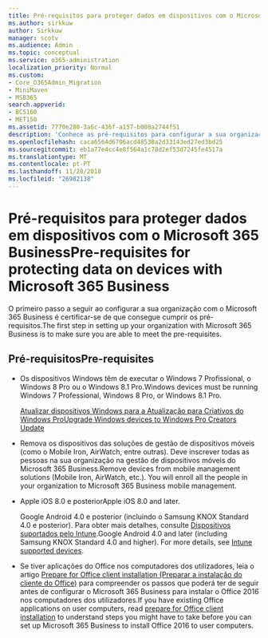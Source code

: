 ```yaml
---
title: Pré-requisitos para proteger dados em dispositivos com o Microsoft 365 Business
ms.author: sirkkuw
author: Sirkkuw
manager: scotv
ms.audience: Admin
ms.topic: conceptual
ms.service: o365-administration
localization_priority: Normal
ms.custom:
- Core_O365Admin_Migration
- MiniMaven
- MSB365
search.appverid:
- BCS160
- MET150
ms.assetid: 7770e280-3a6c-436f-a157-b008a2744f51
description: 'Conhece as pré-requisitos para configurar a sua organização com o Microsoft 365 Business. '
ms.openlocfilehash: caca6564d6706acd48538a2d33143ed27ed3bd25
ms.sourcegitcommit: eb1a77e4cc4e8f564a1c78d2ef53d7245fe4517a
ms.translationtype: MT
ms.contentlocale: pt-PT
ms.lasthandoff: 11/28/2018
ms.locfileid: "26982138"
---
```

# <a name="pre-requisites-for-protecting-data-on-devices-with-microsoft-365-business"></a><span data-ttu-id="4e073-103">Pré-requisitos para proteger dados em dispositivos com o Microsoft 365 Business</span><span class="sxs-lookup"><span data-stu-id="4e073-103">Pre-requisites for protecting data on devices with Microsoft 365 Business</span></span>

<span data-ttu-id="4e073-104">O primeiro passo a seguir ao configurar a sua organização com o Microsoft 365 Business é certificar-se de que consegue cumprir os pré-requisitos.</span><span class="sxs-lookup"><span data-stu-id="4e073-104">The first step in setting up your organization with Microsoft 365 Business is to make sure you are able to meet the pre-requisites.</span></span>
  
## <a name="pre-requisites"></a><span data-ttu-id="4e073-105">Pré-requisitos</span><span class="sxs-lookup"><span data-stu-id="4e073-105">Pre-requisites</span></span>

- <span data-ttu-id="4e073-106">Os dispositivos Windows têm de executar o Windows 7 Profissional, o Windows 8 Pro ou o Windows 8.1 Pro.</span><span class="sxs-lookup"><span data-stu-id="4e073-106">Windows devices must be running Windows 7 Professional, Windows 8 Pro, or Windows 8.1 Pro.</span></span>
    
    [<span data-ttu-id="4e073-107">Atualizar dispositivos Windows para a Atualização para Criativos do Windows Pro</span><span class="sxs-lookup"><span data-stu-id="4e073-107">Upgrade Windows devices to Windows Pro Creators Update</span></span>](upgrade-to-windows-pro-creators-update.md)
    
- <span data-ttu-id="4e073-p101">Remova os dispositivos das soluções de gestão de dispositivos móveis (como o Mobile Iron, AirWatch, entre outras). Deve inscrever todas as pessoas na sua organização na gestão de dispositivos móveis do Microsoft 365 Business.</span><span class="sxs-lookup"><span data-stu-id="4e073-p101">Remove devices from mobile management solutions (Mobile Iron, AirWatch, etc.). You will enroll all the people in your organization to Microsoft 365 Business mobile management.</span></span>
    
- <span data-ttu-id="4e073-110">Apple iOS 8.0 e posterior</span><span class="sxs-lookup"><span data-stu-id="4e073-110">Apple iOS 8.0 and later.</span></span>
    
    <span data-ttu-id="4e073-p102">Google Android 4.0 e posterior (incluindo o Samsung KNOX Standard 4.0 e posterior). Para obter mais detalhes, consulte [Dispositivos suportados pelo Intune](https://go.microsoft.com/fwlink/p/?linkid=852307).</span><span class="sxs-lookup"><span data-stu-id="4e073-p102">Google Android 4.0 and later (including Samsung KNOX Standard 4.0 and higher). For more details, see [Intune supported devices](https://go.microsoft.com/fwlink/p/?linkid=852307).</span></span>
    
- <span data-ttu-id="4e073-113">Se tiver aplicações do Office nos computadores dos utilizadores, leia o artigo [Prepare for Office client installation (Preparar a instalação do cliente do Office)](prepare-for-office-client-deployment.md) para compreender os passos que poderá ter de seguir antes de configurar o Microsoft 365 Business para instalar o Office 2016 nos computadores dos utilizadores.</span><span class="sxs-lookup"><span data-stu-id="4e073-113">If you have existing Office applications on user computers, read [prepare for Office client installation](prepare-for-office-client-deployment.md) to understand steps you might have to take before you can set up Microsoft 365 Business to install Office 2016 to user computers.</span></span> 
    



